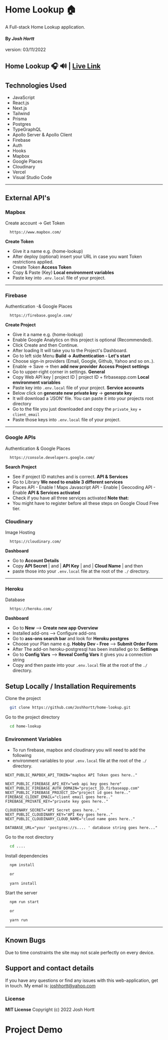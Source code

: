 # Home Lookup 🏠

A Full-stack Home Lookup application.

#### By _**Josh Hortt**_
version: 03/11/2022

## Home Lookup 🎧 🔊 | [Live Link](https://vercel.com/)
## Technologies Used

* JavaScript
* React.js
* Next.js
* Tailwind
* Prisma
* Postgres
* TypeGraphQL
* Apollo Server & Apollo Client
* Firebase
* Auth
* Hooks
* Mapbox
* Google Places
* Cloudinary
* Vercel
* Visual Studio Code
---
## External API's
### Mapbox 
Create account -> Get Token 
```URL
  https://www.mapbox.com/
```
**Create Token**
- Give it a name e.g. (home-lookup)
- After deploy (optional) insert your URL in case you want Token restrictions applied.
- Create Token
**Access Token**
- Copy & Paste (Key)
**Local environment variables** 
- Paste key into `.env.local` file of your project.
---
### Firebase 
Authentication -& Google Places 
```URL
  https://firebase.google.com/
```
**Create Project**
- Give it a name e.g. (home-lookup)
- Enable Google Analytics on this project is optional (Recommended).
- Click Create and then Continue. 
- After loading It will take you to the Project's Dashboard.
- Go to left side Menu **Build -> Authentication - Let's start**
- Choose sign-in providers (Email, Google, Github, Yahoo and so on..).
- Enable -> Save -> then **add new provider**
**Access Project settings**
- Go to upper-right corner in settings.
**General**
- Copy Web API key | project ID | project ID + firbaseapp.com
**Local environment variables**
- Paste key into `.env.local` file of your project.
**Service accounts**
- Below click on **generate new private key** -> **generate key**
- It will download a 'JSON' file. You can paste it into your projects root directory
- Go to the file you just downloaded and copy the `private_key` + `client_email`
- Paste those keys into `.env.local` file of your project.
---
### Google APIs 
Authentication & Google Places 
```URL
  https://console.developers.google.com/
```
**Search Project**
- See if project ID matches and is correct.
**API & Services**
- Go to Library
**We need to enable 3 different services**
- Places API - Enable ! Maps Javascript API - Enable | Geocoding API - Enable
**API & Services activated**
- Check if you have all three serviçes activated
**Note that:**
- You might have to register before all these steps on Google Cloud Free tier.
### Cloudinary 

Image Hosting 

```URL
  https://cloudinary.com/
```
**Dashboard**
- Go to **Account Details** 
- Copy **API Secret** | and | **API Key** | and | **Cloud Name** | and then
- paste those into your `.env.local` file at the root of the `./` directory.
---
### Heroku

Database

```URL
  https://heroku.com/
```
**Dashboard**
- Go to **New** --> **Create new app** 
**Overview**
- Installed add-ons --> Configure add-ons 
- Go to **ass-ons search bar** and look for **Heroku postgres**
- Choose your Plan name e.g. **Hobby Dev - Free** --> **Submit Order Form**
- After The add-on heroku-postgresql has been installed go to:
**Settings**
- Go to **Config Vars** --> **Reveal Config Vars** it gives you a connection string
- Copy and then paste into your `.env.local` file at the root of the `./` directory.

## Setup Locally / Installation Requirements

Clone the project

```bash
  git clone https://github.com/Joshhortt/home-lookup.git
```

Go to the project directory

```bash
  cd home-lookup
```

### Environment Variables

- To run firebase, mapbox and cloudinary you will need to add the following
- environment variables to your `.env.local` file at the root of the `./` directory.

```
NEXT_PUBLIC_MAPBOX_API_TOKEN="mapbox API Token goes here.."

NEXT_PUBLIC_FIREBASE_API_KEY="web api key goes here"
NEXT_PUBLIC_FIREBASE_AUTH_DOMAIN="project_ID.firbaseapp.com"
NEXT_PUBLIC_FIREBASE_PROJECT_ID="project id goes here.."
FIREBASE_CLIENT_EMAIL="client email goes here.."
FIREBASE_PRIVATE_KEY="private key goes here.."

CLOUDINARY_SECRET="API Secret goes here.."
NEXT_PUBLIC_CLOUDINARY_KEY="API Key goes here.."
NEXT_PUBLIC_CLOUDINARY_CLOUD_NAME="cloud name goes here.."

DATABASE_URL="your 'postgres://s.... ' database string goes here..."
```

Go to the root directory

```bash
  cd ....
```

Install dependencies

```bash
  npm install 

  or
  
  yarn install
```

Start the server

```bash
  npm run start

  or 

  yarn run
```

---

## Known Bugs
Due to time constraints the site may not scale perfectly on every device.

## Support and contact details
If you have any questions or find any issues with this web-application, get in touch.
My email is: joshhortt@yahoo.com

### License
**MIT License** Copyright (c) 2022 Josh Hortt

# Project Demo 
<img src='' />





